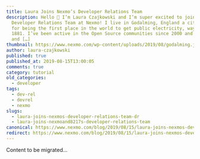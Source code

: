 ```yaml
---
title: Laura Joins Nexmo’s Developer Relations Team
description: Hello 🙂 I’m Laura Czajkowski and I’m super excited to join the
  Developer Relations Team at Nexmo! I live in Godalming, England a city famous
  for being the first place in the world to get public electricity, way back in
  1881. I’ve been active in the Open Source communities since 2000 and have led
  and […]
thumbnail: https://www.nexmo.com/wp-content/uploads/2019/08/godalming.jpeg
author: laura-czajkowski
published: true
published_at: 2019-08-15T13:00:05
comments: true
category: tutorial
old_categories:
  - developer
tags:
  - dev-rel
  - devrel
  - nexmo
slugs:
  - laura-joins-nexmos-developer-relations-team-dr
  - laura-joins-nexmoand8217s-developer-relations-team
canonical: https://www.nexmo.com/blog/2019/08/15/laura-joins-nexmos-developer-relations-team-dr
redirect: https://www.nexmo.com/blog/2019/08/15/laura-joins-nexmos-developer-relations-team-dr
---
```

Content to be migrated...